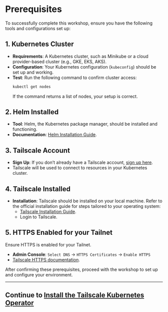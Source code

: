 # Prerequisites

To successfully complete this workshop, ensure you have the following tools and configurations set up:

## 1. Kubernetes Cluster

- **Requirements**: A Kubernetes cluster, such as Minikube or a cloud provider-based cluster (e.g., GKE, EKS, AKS).
- **Configuration**: Your Kubernetes configuration (`kubeconfig`) should be set up and working.
- **Test**: Run the following command to confirm cluster access:
  ```bash
  kubectl get nodes
  ```
  If the command returns a list of nodes, your setup is correct.

## 2. Helm Installed

- **Tool**: Helm, the Kubernetes package manager, should be installed and functioning.
- **Documentation**: [Helm Installation Guide](https://helm.sh/docs/intro/install/).

## 3. Tailscale Account

- **Sign Up**: If you don’t already have a Tailscale account, [sign up here](https://login.tailscale.com/start?source=k8s-workshop).
- Tailscale will be used to connect to resources in your Kubernetes cluster.

## 4. Tailscale Installed

- **Installation**: Tailscale should be installed on your local machine. Refer to the official installation guide for steps tailored to your operating system:
  - [Tailscale Installation Guide](https://tailscale.com/download).
  - Login to Tailscale.

## 5. HTTPS Enabled for your Tailnet

Ensure HTTPS is enabled for your Tailnet.

- **Admin Console**: `Select DNS` -> `HTTPS Certificates` -> `Enable HTTPS`
- [Tailscale HTTPS documentation](https://tailscale.com/kb/1153/enabling-https).

After confirming these prerequisites, proceed with the workshop to set up and configure your environment.

---
## Continue to [Install the Tailscale Kubernetes Operator](operator.md)